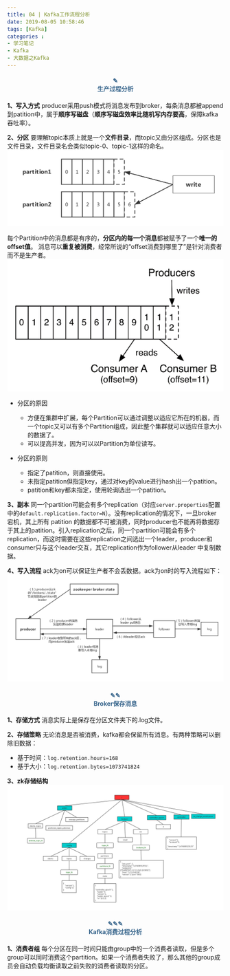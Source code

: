 ```yaml
---
title: 04 | Kafka工作流程分析
date: 2019-08-05 10:58:46
tags: [Kafka]
categories :
- 学习笔记
- Kafka
- 大数据之Kafka
---
```


#### <center><font color = "#36648B">✎</font><br/><font color = "#36648B">生产过程分析</font></center>
**1、写入方式**
producer采用push模式将消息发布到broker，每条消息都被append到patition中，属于**顺序写磁盘**（**顺序写磁盘效率比随机写内存要高**，保障kafka吞吐率）。

**2、分区**
要理解topic本质上就是一个**文件目录**，而topic又由分区组成。分区也是文件目录，文件目录名会类似topic-0、topic-1这样的命名。
![](大数据之Kafka_04_Kafka工作流程分析\分区结构.png)

每个Partition中的消息都是有序的，**分区内的每一个消息**都被赋予了一个**唯一的offset值**。
消息可以**重复被消费**，经常所说的“offset消费到哪里了”是针对消费者而不是生产者。
![](大数据之Kafka_04_Kafka工作流程分析\offset.png)


- 分区的原因
  - 方便在集群中扩展，每个Partition可以通过调整以适应它所在的机器，而一个topic又可以有多个Partition组成，因此整个集群就可以适应任意大小的数据了。
  - 可以提高并发，因为可以以Partition为单位读写。

- 分区的原则
  - 指定了patition，则直接使用。
  - 未指定patition但指定key，通过对key的value进行hash出一个patition。
  - patition和key都未指定，使用轮询选出一个patition。


**3、副本**
同一个partition可能会有多个replication（对应`server.properties`配置中的`default.replication.factor=N`）。没有replication的情况下，一旦broker 宕机，其上所有 patition 的数据都不可被消费，同时producer也不能再将数据存于其上的patition。引入replication之后，同一个partition可能会有多个replication，而这时需要在这些replication之间选出一个leader，producer和consumer只与这个leader交互，其它replication作为follower从leader 中复制数据。

**4、写入流程**
ack为on可以保证生产者不会丢数据。ack为on时的写入流程如下：
![](大数据之Kafka_04_Kafka工作流程分析\写入过程.png)


#### <center><font color = "#36648B">✎✎</font><br/><font color = "#36648B">Broker保存消息</font></center>
**1、存储方式**
消息实际上是保存在分区文件夹下的.log文件。

**2、存储策略**
无论消息是否被消费，kafka都会保留所有消息。有两种策略可以删除旧数据：
- 基于时间：`log.retention.hours=168`
- 基于大小：`log.retention.bytes=1073741824`

**3、zk存储结构**
![](大数据之Kafka_04_Kafka工作流程分析\kafka存储结构.jpg)


#### <center><font color = "#36648B">✎✎✎</font><br/><font color = "#36648B">Kafka消费过程分析</font></center>
**1、消费者组**
每个分区在同一时间只能由group中的一个消费者读取，但是多个group可以同时消费这个partition。如果一个消费者失败了，那么其他的group成员会自动负载均衡读取之前失败的消费者读取的分区。

